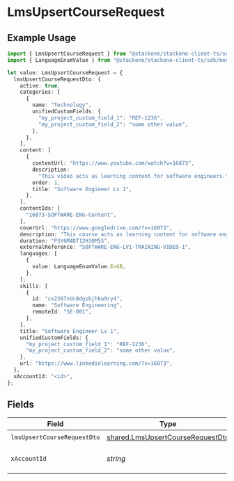 # LmsUpsertCourseRequest

## Example Usage

```typescript
import { LmsUpsertCourseRequest } from "@stackone/stackone-client-ts/sdk/models/operations";
import { LanguageEnumValue } from "@stackone/stackone-client-ts/sdk/models/shared";

let value: LmsUpsertCourseRequest = {
  lmsUpsertCourseRequestDto: {
    active: true,
    categories: [
      {
        name: "Technology",
        unifiedCustomFields: {
          "my_project_custom_field_1": "REF-1236",
          "my_project_custom_field_2": "some other value",
        },
      },
    ],
    content: [
      {
        contentUrl: "https://www.youtube.com/watch?v=16873",
        description:
          "This video acts as learning content for software engineers.",
        order: 1,
        title: "Software Engineer Lv 1",
      },
    ],
    contentIds: [
      "16873-SOFTWARE-ENG-Content",
    ],
    coverUrl: "https://www.googledrive.com/?v=16873",
    description: "This course acts as learning content for software engineers.",
    duration: "P3Y6M4DT12H30M5S",
    externalReference: "SOFTWARE-ENG-LV1-TRAINING-VIDEO-1",
    languages: [
      {
        value: LanguageEnumValue.EnGB,
      },
    ],
    skills: [
      {
        id: "cx2367ndc8dgsbjhka9ry4",
        name: "Software Engineering",
        remoteId: "SE-001",
      },
    ],
    title: "Software Engineer Lv 1",
    unifiedCustomFields: {
      "my_project_custom_field_1": "REF-1236",
      "my_project_custom_field_2": "some other value",
    },
    url: "https://www.linkedinlearning.com/?v=16873",
  },
  xAccountId: "<id>",
};
```

## Fields

| Field                                                                                       | Type                                                                                        | Required                                                                                    | Description                                                                                 |
| ------------------------------------------------------------------------------------------- | ------------------------------------------------------------------------------------------- | ------------------------------------------------------------------------------------------- | ------------------------------------------------------------------------------------------- |
| `lmsUpsertCourseRequestDto`                                                                 | [shared.LmsUpsertCourseRequestDto](../../../sdk/models/shared/lmsupsertcourserequestdto.md) | :heavy_check_mark:                                                                          | N/A                                                                                         |
| `xAccountId`                                                                                | *string*                                                                                    | :heavy_check_mark:                                                                          | The account identifier                                                                      |